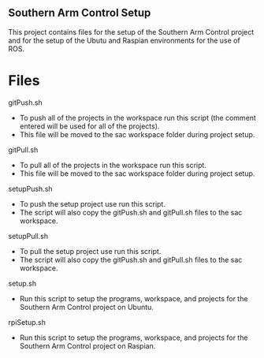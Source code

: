 ## Southern Arm Control Setup

This project contains files for the setup of the Southern Arm Control project and for the setup of the Ubutu and Raspian environments for the use of ROS.

# Files

gitPush.sh
* To push all of the projects in the workspace run this script (the comment entered will be used for all of the projects).
* This file will be moved to the sac workspace folder during project setup.

gitPull.sh
* To pull all of the projects in the workspace run this script.
* This file will be moved to the sac workspace folder during project setup.

setupPush.sh
* To push the setup project use run this script.
* The script will also copy the gitPush.sh and gitPull.sh files to the sac workspace.

setupPull.sh
* To pull the setup project use run this script.
* The script will also copy the gitPush.sh and gitPull.sh files to the sac workspace.

setup.sh
* Run this script to setup the programs, workspace, and projects for the Southern Arm Control project on Ubuntu.

rpiSetup.sh
* Run this script to setup the programs, workspace, and projects for the Southern Arm Control project on Raspian.

